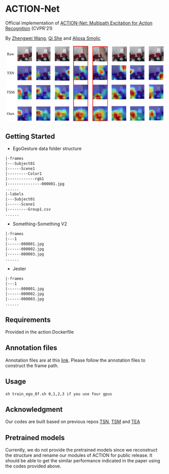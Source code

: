 # ACTION-Net
Official implementation of [ACTION-Net: Multipath Excitation for Action Recognition](https://arxiv.org/abs/2103.07372) (CVPR'21)

By [Zhengwei Wang](https://villawang.github.io/), [Qi She](https://qi-she.net/) and [Aljosa Smolic](https://scholar.google.ch/citations?user=HZRejX4AAAAJ&hl=de)

<p align="center"><img src="fig/heatmap_10_compressed.png" width="500" /></p>

## Getting Started
* EgoGesture data folder structure
```
|-frames
|---Subject01
|------Scene1
|---------Color1
|------------rgb1
|---------------000001.jpg
......
|-labels
|---Subject01
|------Scene1
|---------Group1.csv
......
```

* Something-Something V2
```
|-frames
|---1
|------000001.jpg
|------000002.jpg
|------000003.jpg
......
```

* Jester
```
|-frames
|---1
|------000001.jpg
|------000002.jpg
|------000003.jpg
......
```
## Requirements
Provided in the action.Dockerfile

## Annotation files
Annotation files are at this [link](https://www.dropbox.com/sh/hry7o1iri8tebri/AADmotYF-PFY14ueVIdtc1-pa?dl=0). Please follow the annotation files to construct the frame path.

## Usage
```
sh train_ego_8f.sh 0,1,2,3 if you use four gpus
```


## Acknowledgment
Our codes are built based on previous repos [TSN](https://github.com/yjxiong/temporal-segment-networks), [TSM](https://github.com/mit-han-lab/temporal-shift-module) and [TEA](https://github.com/Phoenix1327/tea-action-recognition)

## Pretrained models
Currently, we do not provide the pretrained models since we reconstruct the structure and rename our modules of ACTION for public release. It should be able to get the similar performance indicated in the paper using the codes provided above.
